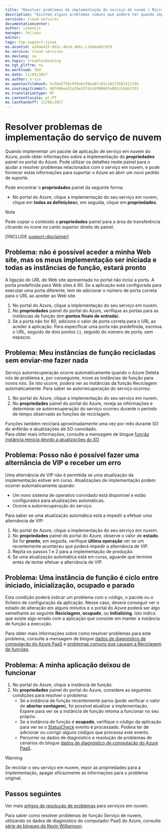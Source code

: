 ```yaml
---
title: "Resolver problemas de implementação do serviço de nuvem | Microsoft Docs"
description: "Existem alguns problemas comuns que poderá ter quando implementar um serviço em nuvem do Azure. Este artigo fornece soluções para algumas delas."
services: cloud-services
documentationcenter: 
author: simonxjx
manager: felixwu
editor: 
tags: top-support-issue
ms.assetid: a18ae415-0d1c-4bc4-ab6c-c1ddea02c870
ms.service: cloud-services
ms.devlang: na
ms.topic: troubleshooting
ms.tgt_pltfrm: na
ms.workload: tbd
ms.date: 11/03/2017
ms.author: v-six
ms.openlocfilehash: 3c56a5750c9f8a6c59ea07c01c101f358331174b
ms.sourcegitcommit: b07d06ea51a20e32fdc61980667e801cb5db7333
ms.translationtype: MT
ms.contentlocale: pt-PT
ms.lasthandoff: 12/08/2017
---
```

# <a name="troubleshoot-cloud-service-deployment-problems"></a>Resolver problemas de implementação do serviço de nuvem
Quando implementar um pacote de aplicação de serviço em nuvem do Azure, pode obter informações sobre a implementação do **propriedades** painel no portal do Azure. Pode utilizar os detalhes neste painel para o ajudar a resolver problemas relacionados com o serviço em nuvem, e pode fornecer estas informações para suportar o Azure ao abrir um novo pedido de suporte.

Pode encontrar o **propriedades** painel da seguinte forma:

* No portal do Azure, clique a implementação do seu serviço em nuvem, clique em **todas as definições**e, em seguida, clique em **propriedades**.

> [!NOTE]
> Pode copiar o conteúdo a **propriedades** painel para a área de transferência clicando no ícone no canto superior direito do painel.
>
>

[!INCLUDE [support-disclaimer](../../includes/support-disclaimer.md)]

## <a name="problem-i-cannot-access-my-website-but-my-deployment-is-started-and-all-role-instances-are-ready"></a>Problema: não é possível aceder a minha Web site, mas os meus implementação ser iniciada e todas as instâncias de função, estará pronto
A ligação do URL de Web site apresentada no portal não inclui a porta. A porta predefinida para Web sites é 80. Se a aplicação está configurada para executar uma porta diferente, tem de adicionar o número de porta correta para o URL ao aceder ao Web site.

1. No portal do Azure, clique a implementação do seu serviço em nuvem.
2. No **propriedades** painel do portal do Azure, verifique as portas para as instâncias de função (em **pontos finais de entrada**).
3. Se a porta não for 80, adicione o valor de porta correta para o URL ao aceder à aplicação. Para especificar uma porta não predefinida, escreva o URL, seguido de dois pontos (:), seguido do número de porta, sem espaços.

## <a name="problem-my-role-instances-recycled-without-me-doing-anything"></a>Problema: Meu instâncias de função recicladas sem enviar-me fazer nada
Serviço autorrecuperação ocorre automaticamente quando o Azure Deteta nós de problema e, por conseguinte, move as instâncias de função para novos nós. Se isto ocorre, poderá ver as instâncias da função Reciclagem automaticamente. Para saber se autorrecuperação do serviço ocorreu:

1. No portal do Azure, clique a implementação do seu serviço em nuvem.
2. No **propriedades** painel do portal do Azure, reveja as informações e determinar se autorrecuperação do serviço ocorreu durante o período de tempo observado as funções de reciclagem.

Funções também reciclará aproximadamente uma vez por mês durante SO do anfitrião e atualizações de SO convidado.  
Para obter mais informações, consulte a mensagem de blogue [função instância reinicia devido a atualizações do SO](http://blogs.msdn.com/b/kwill/archive/2012/09/19/role-instance-restarts-due-to-os-upgrades.aspx)

## <a name="problem-i-cannot-do-a-vip-swap-and-receive-an-error"></a>Problema: Posso não é possível fazer uma alternância de VIP e receber um erro
Uma alternância de VIP não é permitida se uma atualização da implementação estiver em curso. Atualizações de implementação podem ocorrer automaticamente quando:

* Um novo sistema de operativo convidado está disponível e estão configurados para atualizações automáticas.
* Ocorre a autorrecuperação do serviço.

Para saber se uma atualização automática está a impedir a efetuar uma alternância de VIP:

1. No portal do Azure, clique a implementação do seu serviço em nuvem.
2. No **propriedades** painel do portal do Azure, observe o valor de **estado**. Se for **pronto**, em seguida, verifique **última operação** ver se um recentemente aconteceu que poderá impedir a alternância de VIP.
3. Repita os passos 1 e 2 para a implementação de produção.
4. Se uma atualização automática está em curso, aguarde que termine antes de tentar efetuar a alternância de VIP.

## <a name="problem-a-role-instance-is-looping-between-started-initializing-busy-and-stopped"></a>Problema: Uma instância de função é ciclo entre iniciado, inicialização, ocupado e parado
Esta condição poderá indicar um problema com o código, o pacote ou o ficheiro de configuração da aplicação. Nesse caso, deverá conseguir ver o estado de alteração em alguns minutos e o portal do Azure poderá ser algo semelhante ao seguinte **Reciclagem**, **ocupado**, ou **Initializing**. Isto indica que existe algo errado com a aplicação que consiste em manter a instância de função a execução.

Para obter mais informações sobre como resolver problemas para este problema, consulte a mensagem de blogue [dados de diagnóstico de computação do Azure PaaS](http://blogs.msdn.com/b/kwill/archive/2013/08/09/windows-azure-paas-compute-diagnostics-data.aspx) e [problemas comuns que causam a Reciclagem de funções](cloud-services-troubleshoot-common-issues-which-cause-roles-recycle.md).

## <a name="problem-my-application-stopped-working"></a>Problema: A minha aplicação deixou de funcionar
1. No portal do Azure, clique a instância de função.
2. No **propriedades** painel do portal do Azure, considere as seguintes condições para resolver o problema:
   * Se a instância de função recentemente parou (pode verificar o valor de **abortar contagem**), foi possível atualizar a implementação. Espere para ver se a instância de função retoma a funcionar no seu próprio.
   * Se a instância de função é **ocupado**, verifique o código da aplicação para ver se o [StatusCheck](https://msdn.microsoft.com/library/microsoft.windowsazure.serviceruntime.roleenvironment.statuscheck) evento é processado. Poderá ter de adicionar ou corrigir alguns códigos que processa este evento.
   * Percorrer os dados de diagnóstico e resolução de problemas de cenários do blogue [dados de diagnóstico de computação do Azure PaaS](http://blogs.msdn.com/b/kwill/archive/2013/08/09/windows-azure-paas-compute-diagnostics-data.aspx).

> [!WARNING]
> Se reciclar o seu serviço em nuvem, repor as propriedades para a implementação, apagar eficazmente as informações para o problema original.
>
>

## <a name="next-steps"></a>Passos seguintes
Ver mais [artigos de resolução de problemas](https://docs.microsoft.com/azure/cloud-services/cloud-services-allocation-failures) para serviços em nuvem.

Para saber como resolver problemas de função Serviço de nuvem, utilizando os dados de diagnóstico do computador PaaS do Azure, consulte [série de blogues de Kevin Williamson](http://blogs.msdn.com/b/kwill/archive/2013/08/09/windows-azure-paas-compute-diagnostics-data.aspx).
